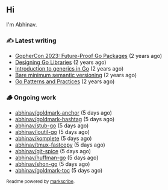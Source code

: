 ## Hi

I'm Abhinav.

### ✍️ Latest writing


- [GopherCon 2023: Future-Proof Go Packages](https://abhinavg.net/2023/09/27/future-proof-packages/) (2 years ago)
- [Designing Go Libraries](https://abhinavg.net/2022/12/06/designing-go-libraries/) (2 years ago)
- [Introduction to generics in Go](https://abhinavg.net/2022/11/23/generics-intro/) (2 years ago)
- [Bare minimum semantic versioning](https://abhinavg.net/2022/11/07/semver/) (2 years ago)
- [Go Patterns and Practices](https://abhinavg.net/2022/09/19/go-patterns-and-practices-talk/) (2 years ago)

### 🪵 Ongoing work


- [abhinav/goldmark-anchor](https://github.com/abhinav/goldmark-anchor) (5 days ago)
- [abhinav/goldmark-hashtag](https://github.com/abhinav/goldmark-hashtag) (5 days ago)
- [abhinav/stub-go](https://github.com/abhinav/stub-go) (5 days ago)
- [abhinav/ioutil-go](https://github.com/abhinav/ioutil-go) (5 days ago)
- [abhinav/komplete](https://github.com/abhinav/komplete) (5 days ago)
- [abhinav/tmux-fastcopy](https://github.com/abhinav/tmux-fastcopy) (5 days ago)
- [abhinav/git-spice](https://github.com/abhinav/git-spice) (5 days ago)
- [abhinav/huffman-go](https://github.com/abhinav/huffman-go) (5 days ago)
- [abhinav/shon-go](https://github.com/abhinav/shon-go) (5 days ago)
- [abhinav/goldmark-toc](https://github.com/abhinav/goldmark-toc) (5 days ago)

<sub>Readme powered by [markscribe](https://github.com/muesli/markscribe).</sub>
